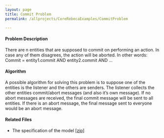 ```yaml
---
layout: page
title: Commit Problem
permalink: /allprojects/CoreRebecaExamples/CommitProblem

---
```


#### Problem Description
There are n entities that are supposed to commit on performing an action. In case any of them disagrees, the action will be aborted. In other words:
 Commit = entity1.commit AND entity2.commit AND ...

#### Algorithm
A possible algorithm for solving this problem is to suppose one of the entities is the listener and the others are senders. The listener collects the other entities commit/abort messages (and also it’s own message). If no abort messages are received, the final commit message will be sent to all entities. If there is an abort message, the final message sent to everyone would be an abort message.

#### Related Files
* The specification of the model [ [zip] ](/assets/projects/CoreRebeca/case-studies/Commit-Problem.zip)
